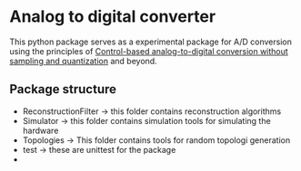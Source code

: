 # Analog to digital converter
This python package serves as a experimental package for A/D conversion
using the principles of [Control-based analog-to-digital conversion without sampling and quantization](http://ieeexplore.ieee.org/document/7308975/) and beyond.

## Package structure
- ReconstructionFilter -> this folder contains reconstruction algorithms
- Simulator -> this folder contains simulation tools for simulating the hardware
- Topologies -> This folder contains tools for random topologi generation
- test -> these are unittest for the package
- 
